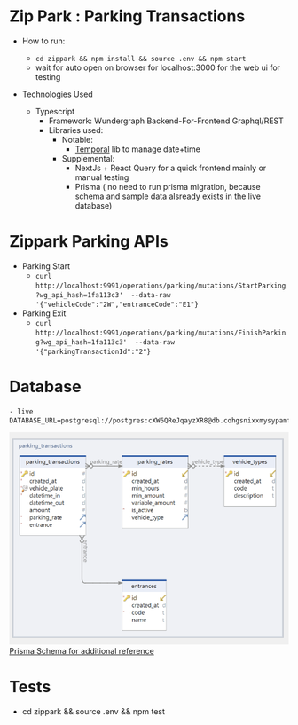 # Zip Park : Parking Transactions

- How to run:
    - `cd zippark && npm install && source .env && npm start`
    - wait for auto open on browser for localhost:3000 for the web ui for testing

- Technologies Used
    - Typescript
        - Framework: Wundergraph Backend-For-Frontend Graphql/REST
        - Libraries used:
            - Notable:
                - [Temporal](https://github.com/tc39/proposal-temporal) lib to manage date+time 
            - Supplemental:
                - NextJs + React Query for a quick frontend mainly or manual testing 
                - Prisma ( no need to run prisma migration, because schema and sample data alsready exists in the live database)

# Zippark Parking APIs
- Parking Start
    -    `curl http://localhost:9991/operations/parking/mutations/StartParking?wg_api_hash=1fa113c3'  --data-raw '{"vehicleCode":"2W","entranceCode":"E1"}`
- Parking Exit
    -    `curl http://localhost:9991/operations/parking/mutations/FinishParking?wg_api_hash=1fa113c3'  --data-raw '{"parkingTransactionId":"2"}`
    
# Database
    - live DATABASE_URL=postgresql://postgres:cXW6QReJqayzXR8@db.cohgsnixxmysypamfjnd.supabase.co:5432/postgres
![Alt text](ERD_parkingtransactions.png)
[Prisma Schema for additional reference](zippark/prisma/schema.prisma)


# Tests
- cd zippark && source .env && npm test
